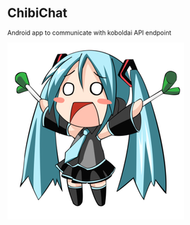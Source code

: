 # ChibiChat
Android app to communicate with koboldai API endpoint

![alt text](https://github.com/Blood-Pirouette/ChibiChat/blob/main/miku.png?raw=true)

